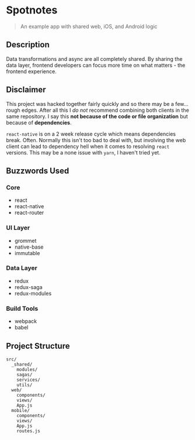 # Spotnotes
> An example app with shared web, iOS, and Android logic

## Description
Data transformations and async are all completely shared. By sharing the data layer, frontend developers can focus more time on what matters - the frontend experience.

## Disclaimer
This project was hacked together fairly quickly and so there may be a few... rough edges. After all this I _do not_ recommend combining both clients in the same repository. I say this **not because of the code or file organization** but because of **dependencies**.

`react-native` is on a 2 week release cycle which means dependencies break. Often. Normally this isn't too bad to deal with, but involving the web client can lead to dependency hell when it comes to resolving `react` versions. This may be a none issue with `yarn`, I haven't tried yet.

## Buzzwords Used

### Core
- react
- react-native
- react-router

### UI Layer
- grommet
- native-base
- immutable

### Data Layer
- redux
- redux-saga
- redux-modules

### Build Tools
- webpack
- babel

## Project Structure
```
src/
  _shared/
    modules/
    sagas/
    services/
    utils/
  web/
    components/
    views/
    App.js
  mobile/
    components/
    views/
    App.js
    routes.js

```
